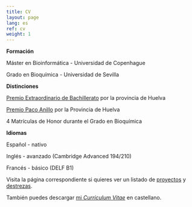 ```yaml
---
title: CV
layout: page
lang: es
ref: cv
weight: 1
---
```


**Formación**

Máster en Bioinformática - Universidad de Copenhague

Grado en Bioquímica - Universidad de Sevilla
   

**Distinciones**

[Premio Extraordinario de Bachillerato](http://www.juntadeandalucia.es/boja/2013/24/BOJA13-024-00002-1591-01_00020633.pdf) por la provincia de Huelva

[Premio Paco Anillo](http://thales.cica.es/olimpiada2/?q=node/1203) por la Provincia de Huelva

4 Matrículas de Honor durante el Grado en Bioquímica

**Idiomas**

Español - nativo 

Inglés - avanzado (Cambridge Advanced 194/210)

Francés - básico (DELF B1)


Visita la página correspondiente si quieres ver un listado de [proyectos](/2_proyectos.html) y [destrezas](/3_aptitudes.html).

También puedes descargar [mi *Currículum Vitae*]( https://mega.nz/#!ossGRLBa!Ix0tM3cRKe_0Q6vG0_2uy86UQw09cHwTQ0jmWOTfN9o ) en castellano.
